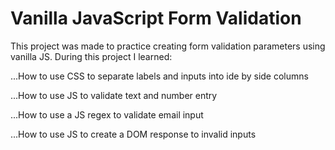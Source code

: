 # Vanilla JavaScript Form Validation

This project was made to practice creating form validation parameters using vanilla JS. During this project I learned:

...How to use CSS to separate labels and inputs into ide by side columns

...How to use JS to validate text and number entry

...How to use a JS regex to validate email input

...How to use JS to create a DOM response to invalid inputs
